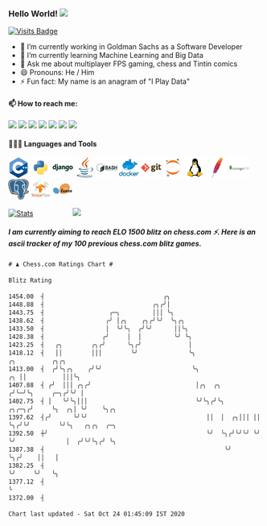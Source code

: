   ### Hello World!  <img src="https://github.com/sciencepal/sciencepal/blob/master/assets/Hi.gif" width="29px">
  [![Visits Badge](https://badges.pufler.dev/visits/sciencepal/sciencepal)](https://badges.pufler.dev/visits/sciencepal/sciencepal)
  
  - 🔭 I’m currently working in Goldman Sachs as a Software Developer
  - 🌱 I’m currently learning Machine Learning and Big Data
  - 💬 Ask me about multiplayer FPS gaming, chess and Tintin comics
  - 😄 Pronouns: He / Him
  - ⚡ Fun fact: My name is an anagram of "I Play Data"
  
  #### 📫 How to reach me:   
  [<img src="https://upload.wikimedia.org/wikipedia/commons/8/83/Steam_icon_logo.svg" width="3.5%"/>](https://steamcommunity.com/id/mongocds/)
  [<img src="https://github.com/sciencepal/sciencepal/blob/master/assets/discord-round.svg" width="3.5%"/>](https://discord.gg/MnUUbHe)
  [<img src="https://img.icons8.com/color/48/000000/twitter.png" width="3.5%"/>](https://twitter.com/sciencepal)
  [<img src="https://img.icons8.com/color/48/000000/linkedin.png" width="3.5%"/>](https://www.linkedin.com/in/adityapal1/)
  [<img src="https://img.icons8.com/fluent/48/000000/facebook-new.png" width="3.5%"/>](https://www.facebook.com/sciencepal/)
  [<img src="https://img.icons8.com/fluent/48/000000/instagram-new.png" width="3.5%"/>](https://www.instagram.com/aditya_sciencepal/)
  <a href="mailto:aditya.pal.science@gmail.com"> <img src="https://img.icons8.com/fluent/48/000000/gmail.png" width="3.5%"/> </a>
  
  #### 👨🏻‍💻 Languages and Tools <br />
  <code><img height="40" src="https://raw.githubusercontent.com/github/explore/80688e429a7d4ef2fca1e82350fe8e3517d3494d/topics/cpp/cpp.png"></code>
  <code><img height="40" src="https://raw.githubusercontent.com/github/explore/80688e429a7d4ef2fca1e82350fe8e3517d3494d/topics/python/python.png"></code>
  <code><img height="40" src="https://raw.githubusercontent.com/github/explore/80688e429a7d4ef2fca1e82350fe8e3517d3494d/topics/django/django.png"></code>
  <code><img height="40" src="https://raw.githubusercontent.com/github/explore/80688e429a7d4ef2fca1e82350fe8e3517d3494d/topics/java/java.png"></code>
  <code><img height="40" src="https://raw.githubusercontent.com/github/explore/80688e429a7d4ef2fca1e82350fe8e3517d3494d/topics/bash/bash.png"></code>
  <code><img height="40" src="https://raw.githubusercontent.com/github/explore/80688e429a7d4ef2fca1e82350fe8e3517d3494d/topics/docker/docker.png"></code>
  <code><img height="40" src="https://raw.githubusercontent.com/github/explore/80688e429a7d4ef2fca1e82350fe8e3517d3494d/topics/git/git.png"></code>
  <code><img height="40" src="https://raw.githubusercontent.com/github/explore/80688e429a7d4ef2fca1e82350fe8e3517d3494d/topics/jupyter-notebook/jupyter-notebook.png"></code>
  <code><img height="40" src="https://raw.githubusercontent.com/github/explore/80688e429a7d4ef2fca1e82350fe8e3517d3494d/topics/linux/linux.png"></code>
  <code><img height="40" src="https://raw.githubusercontent.com/github/explore/80688e429a7d4ef2fca1e82350fe8e3517d3494d/topics/maven/maven.png"></code>
  <code><img height="40" src="https://raw.githubusercontent.com/github/explore/80688e429a7d4ef2fca1e82350fe8e3517d3494d/topics/mongodb/mongodb.png"></code>
  <code><img height="40" src="https://raw.githubusercontent.com/github/explore/80688e429a7d4ef2fca1e82350fe8e3517d3494d/topics/postgresql/postgresql.png"></code>
  <code><img height="40" src="https://raw.githubusercontent.com/github/explore/80688e429a7d4ef2fca1e82350fe8e3517d3494d/topics/tensorflow/tensorflow.png"></code>
  <code><img height="40" src="https://raw.githubusercontent.com/github/explore/80688e429a7d4ef2fca1e82350fe8e3517d3494d/topics/scikit-learn/scikit-learn.png"></code>
  
  [![Stats](https://github-readme-stats.vercel.app/api?username=sciencepal&show_icons=true&theme=radical)](https://github-readme-stats.vercel.app/api?username=sciencepal&show_icons=true&theme=radical)&nbsp; &nbsp; &nbsp; &nbsp; &nbsp; &nbsp; &nbsp; &nbsp; &nbsp; &nbsp; <img src="https://github.com/sciencepal/sciencepal/blob/master/assets/saved.gif" width="195">
  
  ##### I am currently aiming to reach ELO 1500 blitz on chess.com ⚡. Here is an ascii tracker of my 100 previous chess.com blitz games.

  ```
  # ♟︎ Chess.com Ratings Chart #
  
  Blitz Rating

 1454.00  ┤                                 ╭╮
 1448.88  ┤                              ╭╮╭╯│
 1443.75  ┤                  ╭─╮         │││ ╰╮
 1438.62  ┤                 ╭╯ │╭╮    ╭╮╭╯╰╯  ╰╮╭╮
 1433.50  ┤                 │  ╰╯╰╮  ╭╯╰╯      ││╰╮
 1428.38  ┤                ╭╯     │  │         ╰╯ ╰╮
 1423.25  ┤   ╭╮        ╭╮╭╯      ╰╮╭╯             │
 1418.12  ┤   ││        │││        ╰╯              ╰╮                      ╭╮          ╭╮╭╮
 1413.00  ┤  ╭╯╰╮╭╮    ╭╯╰╯                         ╰╮                  ╭╮ ││          │││╰╮
 1407.88  ┤ ╭╯  │││ ╭╮╭╯                             │╭╮  ╭╮           ╭╯╰─╯╰╮     ╭─╮╭╯╰╯ │
 1402.75  ┤ │   ╰╯╰╮│││                              ╰╯╰╮╭╯╰╮    ╭╮╭─╮╭╯     ╰╮  ╭╮│ ╰╯    ╰╮╭╮
 1397.62  ┤╭╯      ╰╯╰╯                                 ││  │  ╭╮│││ ││       ╰╮╭╯╰╯        ╰╯╰╮   ╭╮╭╮  ╭─╮
 1392.50  ┼╯                                            ╰╯  ╰╮╭╯╰╯╰╯ ╰╯        ╰╯              │  ╭╯╰╯╰╮╭╯ ╰╮
 1387.38  ┤                                                  ╰╯                                ╰╮╭╯    ││   │
 1382.25  ┤                                                                                     ╰╯     ╰╯   ╰╮
 1377.12  ┤                                                                                                  ╰
 1372.00  ┤

Chart last updated - Sat Oct 24 01:45:09 IST 2020  
  ```
  
